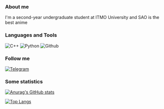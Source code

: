 ### About me 
 I'm a second-year undergraduate student at ITMO University and SAO is the best anime
### Languages and Tools
![C++](https://img.shields.io/badge/-C++-000000?style=for-the-badge&logo=C%2b%2b&logoColor=6296CC)
![Python](https://img.shields.io/badge/-Python-000000?style=for-the-badge&logo=python)
![Github](https://img.shields.io/badge/-github-000000?style=for-the-badge&logo=github)

### Follow me
[![Telegram](https://img.shields.io/badge/-Telegram-000000?style=for-the-badge&logo=telegram)](https://t.me/sakir0132)

### Some statistics
[![Anurag's GitHub stats](https://github-readme-stats.vercel.app/api?username=real013228&show_icons=true&theme=radical)](https://github.com/anuraghazra/github-readme-stats)

[![Top Langs](https://github-readme-stats.vercel.app/api/top-langs/?username=real013228&theme=radical)](https://github.com/anuraghazra/github-readme-stats)
